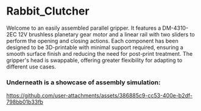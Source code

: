 # Rabbit_Clutcher
Welcome to an easily assembled parallel gripper. It features a DM-4310-2EC 12V brushless planetary gear motor and a linear rail with two sliders to perform the opening and closing actions. Each component has been designed to be 3D-printable with minimal support required, ensuring a smooth surface finish and reducing the need for post-print treatment. The gripper's head is swappable, offering greater flexibility for adapting to different use cases.

### Underneath is a showcase of assembly simulation:
https://github.com/user-attachments/assets/386885c9-cc53-400e-b2df-798bb01b33fb

